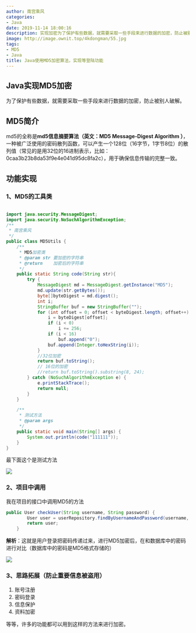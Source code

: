 ```yaml
---
author: 南宫乘风
categories:
- Java
date: 2019-11-14 18:00:16
description: 实现加密为了保护有些数据，就需要采取一些手段来进行数据的加密，防止被别人破解。简介的全称是信息摘要算法英文：，一种被广泛使用的密码散列函数，可以产生一个位字节，字节位的散列值常见的是用位的进制表示，比。。。。。。。
image: http://image.ownit.top/4kdongman/55.jpg
tags:
- MD5
- Java
title: Java使用MD5加密算法，实现等登陆功能
---
```


<!--more-->

## Java实现MD5加密

为了保护有些数据，就需要采取一些手段来进行数据的加密，防止被别人破解。

## MD5简介

md5的全称是**md5信息摘要算法（英文：MD5 Message-Digest Algorithm ）**，一种被广泛使用的密码散列函数，可以产生一个128位（16字节，1字节8位）的散列值（常见的是用32位的16进制表示，比如：0caa3b23b8da53f9e4e041d95dc8fa2c），用于确保信息传输的完整一致。

## 功能实现

### 1、MD5的工具类

```java

import java.security.MessageDigest;
import java.security.NoSuchAlgorithmException;
/**
 * 南宫乘风
 */
public class MD5Utils {
    /**
     * MD5加密类
     * @param str 要加密的字符串
     * @return    加密后的字符串
     */
    public static String code(String str){
        try {
            MessageDigest md = MessageDigest.getInstance("MD5");
            md.update(str.getBytes());
            byte[]byteDigest = md.digest();
            int i;
            StringBuffer buf = new StringBuffer("");
            for (int offset = 0; offset < byteDigest.length; offset++) {
                i = byteDigest[offset];
                if (i < 0)
                    i += 256;
                if (i < 16)
                    buf.append("0");
                buf.append(Integer.toHexString(i));
            }
            //32位加密
            return buf.toString();
            // 16位的加密
            //return buf.toString().substring(8, 24);
        } catch (NoSuchAlgorithmException e) {
            e.printStackTrace();
            return null;
        }
    }

    /**
     * 测试方法
     * @param args
     */
    public static void main(String[] args) {
        System.out.println(code("111111"));
    }
}
```

最下面这个是测试方法

![](http://image.ownit.top/csdn/20191114175329182.png)

### 2、项目中调用

我在项目的接口中调用MD5的方法

```java
public User checkUser(String username, String password) {
        User user = userRepository.findByUsernameAndPassword(username, MD5Utils.code(password));
        return user;
    }
```

**解析**：这就是用户登录把密码传递过来，进行MD5加密后，在和数据库中的密码进行对比（数据库中的密码是MD5格式存储的）

![](http://image.ownit.top/csdn/20191114175653987.png)

### 3、思路拓展（防止重要信息被盗用）

1.  账号注册
2.  密码登录
3.  信息保护
4.  资料加密

等等，许多的功能都可以用到这样的方法来进行加密。